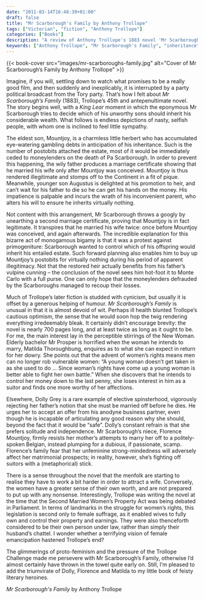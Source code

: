 ```yaml
---
date: "2011-03-14T16:48:39+01:00"
draft: false
title: "Mr Scarborough's Family by Anthony Trollope"
tags: ["Victorian", "fiction", "Anthony Trollope"]
categories: ["Books"]
description: "A review of Anthony Trollope's 1883 novel 'Mr Scarborough's Family,' featuring the cunning father who manipulates inheritance laws through dual marriage certificates. Discover proto-feminist stirrings in Dolly Grey, Florence Mountjoy, and Matilda Thoroughbung amid Trollope's last-but-one work."
keywords: ["Anthony Trollope", "Mr Scarborough's Family", "inheritance", "primogeniture", "New Woman", "Dolly Grey", "women's property rights", "late Trollope", "bigamy"]
---
```


{{< book-cover src="images/mr-scarboroughs-family.jpg" alt="Cover of Mr Scarborough’s Family by Anthony Trollope" >}}

Imagine, if you will, settling down to watch what promises to be a really good film, and then suddenly and inexplicably, it is interrupted by a party political broadcast from the Tory party. That’s how I felt about _Mr Scarborough’s Family_ (1883), Trollope’s 45th and antepenultimate novel. The story begins well, with a _King Lear_ moment in which the eponymous Mr Scarborough tries to decide which of his unworthy sons should inherit his considerable wealth. What follows is endless depictions of nasty, selfish people, with whom one is inclined to feel little sympathy.

The eldest son, Mountjoy, is a charmless little herbert who has accumulated eye-watering gambling debts in anticipation of his inheritance. Such is the number of postobits attached the estate, most of it would be immediately ceded to moneylenders on the death of Pa Scarborough. In order to prevent this happening, the wily father produces a marriage certificate showing that he married his wife only after Mountjoy was conceived. Mountjoy is thus rendered illegitimate and stomps off to the Continent in a fit of pique. Meanwhile, younger son Augustus is delighted at his promotion to heir, and can’t wait for his father to die so he can get his hands on the money. His impatience is palpable and incurs the wrath of his inconvenient parent, who alters his will to ensure he inherits virtually nothing.

Not content with this arrangement, Mr Scarborough throws a googly by unearthing a second marriage certificate, proving that Mountjoy is in fact legitimate. It transpires that he married his wife twice: once before Mountjoy was conceived, and again afterwards. The incredible explanation for this bizarre act of monogamous bigamy is that it was a protest against primogeniture: Scarborough wanted to control which of his offspring would inherit his entailed estate. Such forward planning also enables him to buy up Mountjoy’s postobits for virtually nothing during his period of apparent illegitimacy. Not that the restored heir actually benefits from his father’s vulpine cunning – the conclusion of the novel sees him hot-foot it to Monte Carlo with a full purse. One can only hope that the moneylenders defrauded by the Scarboroughs managed to recoup their losses.

Much of Trollope’s later fiction is studded with cynicism, but usually it is offset by a generous helping of humour. _Mr Scarborough’s Family_ is unusual in that it is almost devoid of wit. Perhaps ill health blunted Trollope’s cautious optimism, the sense that he would soon hop the twig rendering everything irredeemably bleak. It certainly didn’t encourage brevity: the novel is nearly 700 pages long, and at least twice as long as it ought to be. For me, the main interest lay in the perceptible stirrings of the New Woman. Elderly bachelor Mr Prosper is horrified when the woman he intends to marry, Matilda Thoroughbung, enquires as to what she can expect in return for her dowry. She points out that the advent of women’s rights means men can no longer rob vulnerable women: “A young woman doesn’t get taken in as she used to do ... Since woman’s rights have come up a young woman is better able to fight her own battle.” When she discovers that he intends to control her money down to the last penny, she loses interest in him as a suitor and finds one more worthy of her affections.

Elsewhere, Dolly Grey is a rare example of elective spinsterhood, vigorously rejecting her father’s notion that she must be married off before he dies. He urges her to accept an offer from his anodyne business partner, even though he is incapable of articulating any good reason why she should, beyond the fact that it would be “safe”. Dolly’s constant refrain is that she prefers solitude and independence. Mr Scarborough’s niece, Florence Mountjoy, firmly resists her mother’s attempts to marry her off to a politely-spoken Belgian, instead plumping for a dubious, if passionate, scamp. Florence’s family fear that her unfeminine strong-mindedness will adversely affect her matrimonial prospects; in reality, however, she’s fighting off suitors with a (metaphorical) stick.

There is a sense throughout the novel that the menfolk are starting to realise they have to work a bit harder in order to attract a wife. Conversely, the women have a greater sense of their own worth, and are not prepared to put up with any nonsense. Interestingly, Trollope was writing the novel at the time that the Second Married Women’s Property Act was being debated in Parliament. In terms of landmarks in the struggle for women’s rights, this legislation is second only to female suffrage, as it enabled wives to fully own and control their property and earnings. They were also thenceforth considered to be their own person under law, rather than simply their husband’s chattel. I wonder whether a terrifying vision of female emancipation hastened Trollope’s end?

The glimmerings of proto-feminism and the pressure of the Trollope Challenge made me persevere with Mr Scarborough’s Family, otherwise I’d almost certainly have thrown in the towel quite early on. Still, I’m pleased to add the triumvirate of Dolly, Florence and Matilda to my little book of feisty literary heroines.

_Mr Scarborough's Family_ by Anthony Trollope